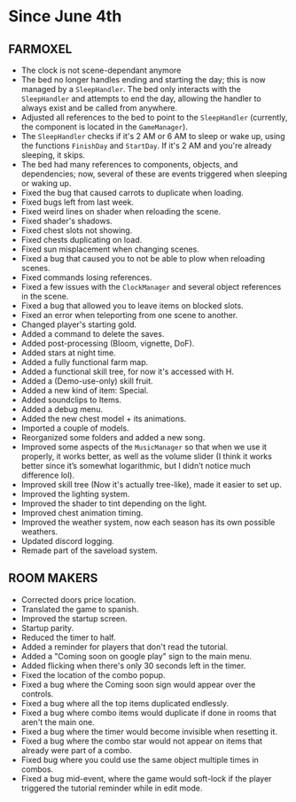 # Since June 4th

## FARMOXEL
+ The clock is not scene-dependant anymore
+ The bed no longer handles ending and starting the day; this is now managed by a `SleepHandler`. The bed only interacts with the `SleepHandler` and attempts to end the day, allowing the handler to always exist and be called from anywhere.
+ Adjusted all references to the bed to point to the `SleepHandler` (currently, the component is located in the `GameManager`).
+ The `SleepHandler` checks if it's 2 AM or 6 AM to sleep or wake up, using the functions `FinishDay` and `StartDay`. If it's 2 AM and you're already sleeping, it skips.
+ The bed had many references to components, objects, and dependencies; now, several of these are events triggered when sleeping or waking up.
+ Fixed the bug that caused carrots to duplicate when loading.
+ Fixed bugs left from last week.
+ Fixed weird lines on shader when reloading the scene.
+ Fixed shader's shadows.
+ Fixed chest slots not showing.
+ Fixed chests duplicating on load.
+ Fixed sun misplacement when changing scenes.
+ Fixed a bug that caused you to not be able to plow when reloading scenes.
+ Fixed commands losing references.
+ Fixed a few issues with the `ClockManager` and several object references in the scene.
+ Fixed a bug that allowed you to leave items on blocked slots.
+ Fixed an error when teleporting from one scene to another.
+ Changed player's starting gold.
+ Added a command to delete the saves.
+ Added post-processing (Bloom, vignette, DoF).
+ Added stars at night time.
+ Added a fully functional farm map.
+ Added a functional skill tree, for now it's accessed with H.
+ Added a (Demo-use-only) skill fruit.
+ Added a new kind of item: Special.
+ Added soundclips to Items. 
+ Added a debug menu.
+ Added the new chest model + its animations.
+ Imported a couple of models.
+ Reorganized some folders and added a new song.
+ Improved some aspects of the `MusicManager` so that when we use it properly, it works better, as well as the volume slider (I think it works better since it’s somewhat logarithmic, but I didn’t notice much difference lol).
+ Improved skill tree (Now it's actually tree-like), made it easier to set up.
+ Improved the lighting system.
+ Improved the shader to tint depending on the light.
+ Improved chest animation timing.
+ Improved the weather system, now each season has its own possible weathers.
+ Updated discord logging.
+ Remade part of the saveload system.

## ROOM MAKERS
+ Corrected doors price location.
+ Translated the game to spanish.
+ Improved the startup screen.
+ Startup parity.
+ Reduced the timer to half.
+ Added a reminder for players that don't read the tutorial.
+ Added a "Coming soon on google play" sign to the main menu.
+ Added flicking when there's only 30 seconds left in the timer.
+ Fixed the location of the combo popup.
+ Fixed a bug where the Coming soon sign would appear over the controls.
+ Fixed a bug where all the top items duplicated endlessly.
+ Fixed a bug where combo items would duplicate if done in rooms that aren't the main one.
+ Fixed a bug where the timer would become invisible when resetting it.
+ Fixed a bug where the combo star would not appear on items that already were part of a combo.
+ Fixed bug where you could use the same object multiple times in combos.
+ Fixed a bug mid-event, where the game would soft-lock if the player triggered the tutorial reminder while in edit mode.